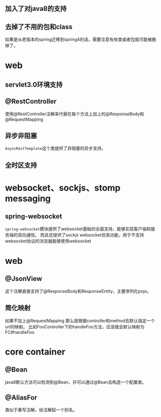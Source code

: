 ## 加入了对java8的支持
## 去掉了不用的包和class
  如果是从老版本的spring迁移到spring4的话，需要注意有些类或者包就可能被删掉了。
# web
## servlet3.0环境支持
## @RestController
 使用@RestController注解来代替在每个方法上加上的@ResponseBody和@RequestMapping
## 异步非阻塞
 `AsyncRestTemplate`这个类提供了非阻塞的异步支持。
## 全时区支持
# websocket、sockjs、stomp messaging
## spring-websocket
 `spring-websocket`模块提供了websocket基础的全面支持，能够实现客户端和服务端的双向通信。
 而且还提供了sockjs websocket仿真功能，用于不支持websocket协议的浏览器能够使用websocket
# web
## @JsonView
  这个注解直接支持了@ResponseBody和ResponseEntity，主要序列化pojo。
## 简化映射
  如果不加上@RequestMapping 那么就根据controller和method去默认指定一个url的映射。
  比如FooController下的handleFoo方法，应该就会默认映射为FC#handleFoo
# core container
## @Bean
  java8默认方法可以检测到@Bean，并可以通过@Bean去构造一个配置类。
## @AliasFor
  类似于重写注解。给注解起一个别名。
